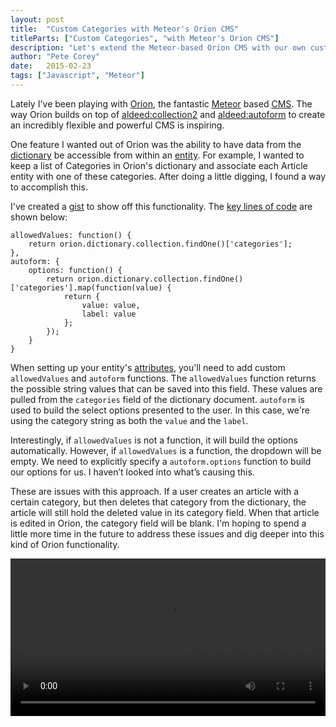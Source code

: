 ```yaml
---
layout: post
title:  "Custom Categories with Meteor's Orion CMS"
titleParts: ["Custom Categories", "with Meteor's Orion CMS"]
description: "Let's extend the Meteor-based Orion CMS with our own custom categories."
author: "Pete Corey"
date:   2015-02-23
tags: ["Javascript", "Meteor"]
---
```


Lately I've been playing with [Orion](http://orion.meteor.com/), the fantastic [Meteor](https://www.meteor.com/) based [CMS](http://en.wikipedia.org/wiki/Content_management_system). The way Orion builds on top of [aldeed:collection2](https://github.com/aldeed/meteor-collection2) and [aldeed:autoform](https://github.com/aldeed/meteor-autoform) to create an incredibly flexible and powerful CMS is inspiring.

One feature I wanted out of Orion was the ability to have data from the [dictionary](http://orion.meteor.com/docs/dictionary) be accessible from within an [entity](http://orion.meteor.com/docs/entities). For example, I wanted to keep a list of Categories in Orion's dictionary and associate each Article entity with one of these categories. After doing a little digging, I found a way to accomplish this.

I've created a [gist](https://gist.github.com/pcorey/99507eda6f28f8cc3bc0) to show off this functionality. The [key lines of code](https://gist.github.com/pcorey/99507eda6f28f8cc3bc0#file-gistfile1-js-L13-L25) are shown below:

<pre class="language-javascript"><code class="language-javascript">allowedValues: function() {
    return orion.dictionary.collection.findOne()['categories'];
},
autoform: {
    options: function() {
        return orion.dictionary.collection.findOne()['categories'].map(function(value) {
            return {
                value: value,
                label: value
            };
        });
    }
}
</code></pre>

When setting up your entity's [attributes](http://orion.meteor.com/docs/attribute), you'll need to add custom <code class="language-*">allowedValues</code> and <code class="language-*">autoform</code> functions. The <code class="language-*">allowedValues</code> function returns the possible string values that can be saved into this field. These values are pulled from the <code class="language-*">categories</code> field of the dictionary document. <code class="language-*">autoform</code> is used to build the select options presented to the user. In this case, we're using the category string as both the <code class="language-*">value</code> and the <code class="language-*">label</code>.

Interestingly, if <code class="language-*">allowedValues</code> is not a function, it will build the options automatically. However, if <code class="language-*">allowedValues</code> is a function, the dropdown will be empty. We need to explicitly specify a <code class="language-*">autoform.options</code> function to build our options for us. I haven’t looked into what’s causing this.

These are issues with this approach. If a user creates an article with a certain category, but then deletes that category from the dictionary, the article will still hold the deleted value in its category field. When that article is edited in Orion, the category field will be blank. I'm hoping to spend a little more time in the future to address these issues and dig deeper into this kind of Orion functionality.

<video width="100%" src="https://s3-us-west-1.amazonaws.com/www.1pxsolidtomato.com/categories.webm" controls></video>
